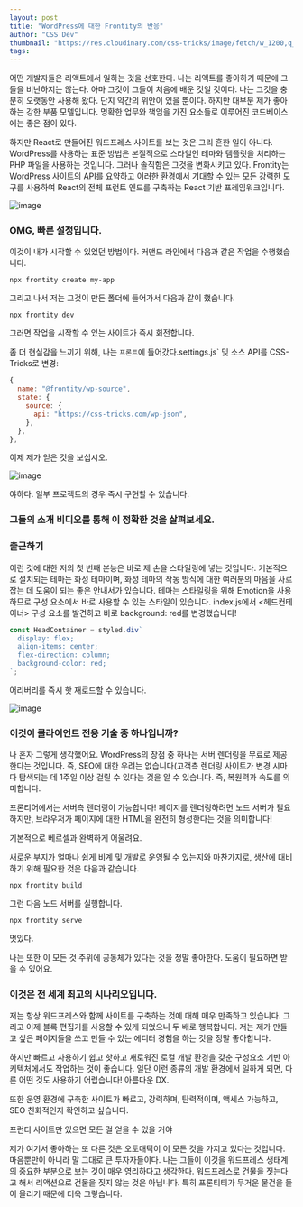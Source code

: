 ```yaml
---
layout: post
title: "WordPress에 대한 Frontity의 반응"
author: "CSS Dev"
thumbnail: "https://res.cloudinary.com/css-tricks/image/fetch/w_1200,q_auto,f_auto/https://css-tricks.com/wp-content/uploads/2020/07/Screen-Shot-2020-07-06-at-4.23.27-PM.png"
tags: 
---
```



어떤 개발자들은 리액트에서 일하는 것을 선호한다. 나는 리액트를 좋아하기 때문에 그들을 비난하지는 않는다. 아마 그것이 그들이 처음에 배운 것일 것이다. 나는 그것을 충분히 오랫동안 사용해 왔다. 단지 약간의 위안이 있을 뿐이다. 하지만 대부분 제가 좋아하는 강한 부품 모델입니다. 명확한 업무와 책임을 가진 요소들로 이루어진 코드베이스에는 좋은 점이 있다.

하지만 React로 만들어진 워드프레스 사이트를 보는 것은 그리 흔한 일이 아니다. WordPress를 사용하는 표준 방법은 본질적으로 스타일인 테마와 템플릿을 처리하는 PHP 파일을 사용하는 것입니다. 그러나 솔직함은 그것을 변화시키고 있다. Frontity는 WordPress 사이트의 API를 요약하고 이러한 환경에서 기대할 수 있는 모든 강력한 도구를 사용하여 React의 전체 프런트 엔드를 구축하는 React 기반 프레임워크입니다.

![image](https://i0.wp.com/css-tricks.com/wp-content/uploads/2020/07/Screen-Shot-2020-07-06-at-4.23.27-PM-1.png?fit=1024%2C618&ssl=1)

### OMG, 빠른 설정입니다.

이것이 내가 시작할 수 있었던 방법이다. 커맨드 라인에서 다음과 같은 작업을 수행했습니다.

```terminal
npx frontity create my-app
```

그리고 나서 저는 그것이 만든 폴더에 들어가서 다음과 같이 했습니다.

```terminal
npx frontity dev
```

그러면 작업을 시작할 수 있는 사이트가 즉시 회전합니다.

좀 더 현실감을 느끼기 위해, 나는 `프론트`에 들어갔다.settings.js` 및 소스 API를 CSS-Tricks로 변경:

```js
{
  name: "@frontity/wp-source",
  state: {
    source: {
      api: "https://css-tricks.com/wp-json",
    },
  },
},
```

이제 제가 얻은 것을 보십시오.

![image](https://i1.wp.com/css-tricks.com/wp-content/uploads/2020/07/Screen-Shot-2020-07-06-at-3.50.55-PM.png?fit=1024%2C785&ssl=1)

야하다. 일부 프로젝트의 경우 즉시 구현할 수 있습니다.

### 그들의 소개 비디오를 통해 이 정확한 것을 살펴보세요.

### 출근하기

이런 것에 대한 저의 첫 번째 본능은 바로 제 손을 스타일링에 넣는 것입니다. 기본적으로 설치되는 테마는 화성 테마이며, 화성 테마의 작동 방식에 대한 여러분의 마음을 사로잡는 데 도움이 되는 좋은 안내서가 있습니다. 테마는 스타일링을 위해 Emotion을 사용하므로 구성 요소에서 바로 사용할 수 있는 스타일이 있습니다. index.js에서 <헤드컨테이너> 구성 요소를 발견하고 바로 background: red를 변경했습니다!

```js
const HeadContainer = styled.div`
  display: flex;
  align-items: center;
  flex-direction: column;
  background-color: red;
`;
```

어리버리를 즉시 핫 재로드할 수 있습니다.

![image](https://i1.wp.com/css-tricks.com/wp-content/uploads/2020/07/Screen-Shot-2020-07-06-at-4.05.53-PM.png?fit=1024%2C811&ssl=1)

### 이것이 클라이언트 전용 기술 중 하나입니까?

나 혼자 그렇게 생각했어요. WordPress의 장점 중 하나는 서버 렌더링을 무료로 제공한다는 것입니다. 즉, SEO에 대한 우려는 없습니다(고객측 렌더링 사이트가 변경 시마다 탐색되는 데 1주일 이상 걸릴 수 있다는 것을 알 수 있습니다. 즉, 복원력과 속도를 의미합니다.

프론티어에서는 서버측 렌더링이 가능합니다! 페이지를 렌더링하려면 노드 서버가 필요하지만, 브라우저가 페이지에 대한 HTML을 완전히 형성한다는 것을 의미합니다!

기본적으로 베르셀과 완벽하게 어울려요.

새로운 부지가 얼마나 쉽게 비계 및 개발로 운영될 수 있는지와 마찬가지로, 생산에 대비하기 위해 필요한 것은 다음과 같습니다.

```terminal
npx frontity build
```

그런 다음 노드 서버를 실행합니다.

```terminal
npx frontity serve
```

멋있다.

나는 또한 이 모든 것 주위에 공동체가 있다는 것을 정말 좋아한다. 도움이 필요하면 받을 수 있어요.

### 이것은 전 세계 최고의 시나리오입니다.

저는 항상 워드프레스와 함께 사이트를 구축하는 것에 대해 매우 만족하고 있습니다. 그리고 이제 블록 편집기를 사용할 수 있게 되었으니 두 배로 행복합니다. 저는 제가 만들고 싶은 페이지들을 쓰고 만들 수 있는 에디터 경험을 하는 것을 정말 좋아합니다.

하지만 빠르고 사용하기 쉽고 핫하고 새로워진 로컬 개발 환경을 갖춘 구성요소 기반 아키텍처에서도 작업하는 것이 좋습니다. 일단 이런 종류의 개발 환경에서 일하게 되면, 다른 어떤 것도 사용하기 어렵습니다! 아름다운 DX.

또한 운영 환경에 구축한 사이트가 빠르고, 강력하며, 탄력적이며, 액세스 가능하고, SEO 친화적인지 확인하고 싶습니다.

프런티 사이트만 있으면 모든 걸 얻을 수 있을 거야

제가 여기서 좋아하는 또 다른 것은 오토매틱이 이 모든 것을 가지고 있다는 것입니다. 마음뿐만이 아니라 말 그대로 큰 투자자들이다. 나는 그들이 이것을 워드프레스 생태계의 중요한 부분으로 보는 것이 매우 영리하다고 생각한다. 워드프레스로 건물을 짓는다고 해서 리액션으로 건물을 짓지 않는 것은 아닙니다. 특히 프론티티가 무거운 물건을 들어 올리기 때문에 더욱 그렇습니다.